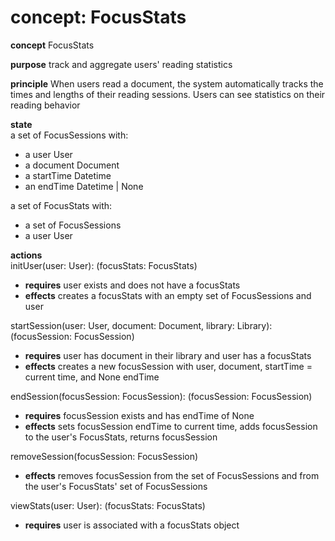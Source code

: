 # concept: FocusStats
**concept** FocusStats

**purpose** track and aggregate users' reading statistics

**principle** When users read a document, the system automatically tracks the times and lengths of their reading sessions. Users can see statistics on their reading behavior

**state**  
a set of FocusSessions with:  
- a user User  
- a document Document  
- a startTime Datetime  
- an endTime Datetime | None

a set of FocusStats with:  
-  a set of FocusSessions  
-  a user User

**actions**  
initUser(user: User): (focusStats: FocusStats)  
- **requires** user exists and does not have a focusStats  
- **effects** creates a focusStats with an empty set of FocusSessions and user  

startSession(user: User, document: Document, library: Library): (focusSession: FocusSession)  
- **requires** user has document in their library and user has a focusStats
- **effects** creates a new focusSession with user, document, startTime = current time, and None endTime

endSession(focusSession: FocusSession): (focusSession: FocusSession)  
- **requires** focusSession exists and has endTime of None  
- **effects** sets focusSession endTime to current time, adds focusSession to the user's FocusStats, returns focusSession

removeSession(focusSession: FocusSession)  
- **effects** removes focusSession from the set of FocusSessions and from the user's FocusStats' set of FocusSessions

viewStats(user: User): (focusStats: FocusStats)  
- **requires** user is associated with a focusStats object    